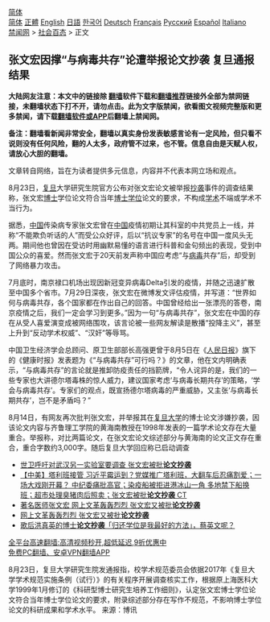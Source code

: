  <!-- 面包屑导航 --> <div class="breadcrumb"><!-- GTranslate: https://gtranslate.io/ -->  <div class="switcher notranslate">  <div class="selected">  <a href="#" onclick="return false;"> 简体</a>  </div>  <div class="option">  <a href="https://www.bannedbook.org" onclick="doGTranslate('zh-CN|zh-CN');jQuery('div.switcher div.selected a').html(jQuery(this).html());return false;" title="简体中文" class="nturl selected"> 简体</a>  <a href="https://www.bannedbook.org/zh-tw/" onclick="doGTranslate('zh-CN|zh-TW');jQuery('div.switcher div.selected a').html(jQuery(this).html());return false;" title="繁體中文" class="nturl"> 正體</a>  <a href="https://www.bannedbook.org/en/" onclick="doGTranslate('zh-CN|en');jQuery('div.switcher div.selected a').html(jQuery(this).html());return false;" title="English" class="nturl"> English</a>  <a href="https://www.bannedbook.org/ja/" onclick="doGTranslate('zh-CN|ja');jQuery('div.switcher div.selected a').html(jQuery(this).html());return false;" title="日本語" class="nturl"> 日語</a>  <a href="https://www.bannedbook.org/ko/" onclick="doGTranslate('zh-CN|ko');jQuery('div.switcher div.selected a').html(jQuery(this).html());return false;" title="한국어" class="nturl"> 한국어</a>  <a href="https://www.bannedbook.org/de/" onclick="doGTranslate('zh-CN|de');jQuery('div.switcher div.selected a').html(jQuery(this).html());return false;" title="Deutsch" class="nturl"> Deutsch</a>  <a href="https://www.bannedbook.org/fr/" onclick="doGTranslate('zh-CN|fr');jQuery('div.switcher div.selected a').html(jQuery(this).html());return false;" title="Français" class="nturl"> Français</a>  <a href="https://www.bannedbook.org/ru/" onclick="doGTranslate('zh-CN|ru');jQuery('div.switcher div.selected a').html(jQuery(this).html());return false;" title="Русский" class="nturl"> Русский</a>  <a href="https://www.bannedbook.org/es/" onclick="doGTranslate('zh-CN|es');jQuery('div.switcher div.selected a').html(jQuery(this).html());return false;" title="Español" class="nturl"> Español</a>  <a href="https://www.bannedbook.org/it/" onclick="doGTranslate('zh-CN|it');jQuery('div.switcher div.selected a').html(jQuery(this).html());return false;" title="Italiano" class="nturl"> Italiano</a>  </div>  </div>      <div class='breadcrumb-sub'><!-- Breadcrumb NavXT 6.3.0 --> <a href="https://www.bannedbook.org/" class="home">禁闻网</a> &gt; <a href="https://www.bannedbook.org/bnews/baitai/" class="category">社会百态</a> &gt; 正文</div></div><h2>张文宏因撑“与病毒共存”论遭举报论文抄袭 复旦通报结果</h2> <p class="notice"><b>大陆网友注意：本文中的链接除 <a href="https://github.com/bannedbook/fanqiang" >翻墙</a>软件下载和<a href="https://github.com/killgcd/justmysocks/blob/master/README.md">翻墙推荐</a>链接外全部为禁网链接，未翻墙状态下打不开，请勿点击。此为文字版禁闻，欲看图文视频完整版和更多禁闻，请下载<a href="https://github.com/bannedbook/fanqiang">翻墙软件或APP</a>后翻墙上禁闻网。</p><p>备注：翻墙看新闻非常安全，翻墙以真实身份发表敏感言论有一定风险，但只看不说则没有任何风险，翻的人太多，政府管不过来，也不管。信息自由是天赋人权，请放心大胆的翻墙。</b></p>  <div class="entry"> <p>文章转自网络，旨在为读者提供多元信息，内容并不代表本网立场和观点。</p> <p>8月23日，<a href="https://www.bannedbook.org/bnews/tag/%E5%A4%8D%E6%97%A6/" class="st_tag internal_tag" rel="tag" title="标签 复旦 下的日志">复旦</a>大学研究生院官方公布对张文宏论文被举报<a href="https://www.bannedbook.org/bnews/tag/%E6%8A%84%E8%A2%AD/" class="st_tag internal_tag" rel="tag" title="标签 抄袭 下的日志">抄袭</a>事件的调查结果称，张文宏<a href="https://www.bannedbook.org/bnews/tag/%E5%8D%9A%E5%A3%AB/" class="st_tag internal_tag" rel="tag" title="标签 博士 下的日志">博士</a>学位论文符合当年<a href="https://www.bannedbook.org/bnews/tag/%E5%8D%9A%E5%A3%AB%E5%AD%A6%E4%BD%8D/" class="st_tag internal_tag" rel="tag" title="标签 博士学位 下的日志">博士学位</a>论文的要求，不构成<a href="https://www.bannedbook.org/bnews/tag/%E5%AD%A6%E6%9C%AF/" class="st_tag internal_tag" rel="tag" title="标签 学术 下的日志">学术</a>不端或学术不当行为。</p>  <p>据悉，<span class='wp_keywordlink_affiliate'><a href="https://www.bannedbook.org/" title="中国" target="_blank">中国</a></span>传染病专家张文宏曾在<a href="https://www.bannedbook.org/bnews/tag/%E4%B8%AD%E5%9B%BD/" class="st_tag internal_tag" rel="tag" title="标签 中国 下的日志">中国</a>疫情初期让其科室的中共党员上一线，并称“不能欺负听话的人”而受公众好评，后以“抗议专家”的名号在中国一度风头无两。期间他也曾因在受访时用幽默易懂的语言进行科普和金句频出的表现，受到中国公众的喜爱。然而张文宏于20天前发声称中国应考虑“与<a href="https://www.bannedbook.org/bnews/tag/%e7%97%85%e6%af%92/" class="st_tag internal_tag" rel="tag" title="标签 病毒 下的日志">病毒</a>共存”后，却受到了网络暴力攻击。</p> <p>7月底时，南京禄口机场出现因新冠变异病毒Delta引发的疫情，并随之迅速扩散至中国多个省市。7月29日深夜，张文宏在微博发文评估疫情，并写道：“世界如何与病毒共存，各个国家都在作出自己的回答。中国曾经给出一张漂亮的答卷，南京疫情之后，我们一定会学习到更多。”因为一句“与病毒共存”，张文宏在中国的存在从受人喜爱演变成被网络围攻，该言论被一些网友解读是散播“投降主义”，甚至上升到“反动学术权威”、“汉奸”等辱骂。</p>  <p>中国卫生经济学会总顾问、原卫生部部长高强更曾于8月5日在《<span class='wp_keywordlink'><a href="https://www.bannedbook.org/forum2/topic109.html" title="透视人民日报" target="_blank">人民日报</a></span>》旗下的《健康时报》发表题为《“与病毒共存”可行吗？》的文章，他在文内明确表示，“与病毒共存”的言论就是推卸防疫责任的挡箭牌，“令人诧异的是，我们的一些专家也大讲德尔塔毒株的惊人威力，建议国家考虑‘与病毒长期共存’的策略，‘学会与病毒共存’。专家们的观点，既宣扬德尔塔病毒的严重威胁，又主张‘与病毒长期共存’，岂不是矛盾吗？”</p> <p>8月14日，有网友再次批判张文宏，并举报其在<a href="https://www.bannedbook.org/bnews/tag/%E5%A4%8D%E6%97%A6%E5%A4%A7%E5%AD%A6/" class="st_tag internal_tag" rel="tag" title="标签 复旦大学 下的日志">复旦大学</a>的博士论文涉嫌抄袭，因该论文内容与齐鲁理工学院的黄海南教授在1998年发表的一篇学术论文存在大量重合。举报称，对比两篇论文，在张文宏论文综述部分与黄海南的论文正文存在重合，重合字数约3,000字。随后复旦大学回应称已启动调查</p>  <ul class='op-related-articles' title='相关阅读'> <li><a href='https://www.bannedbook.org/bnews/baitai/20210817/1607747.html' target='_blank'>世卫呼吁对武汉另一实验室要调查 张文宏被批<b>论文抄袭</b></a></li> <li><a href='https://www.bannedbook.org/bnews/bannedvideo/20210817/1607667.html' target='_blank'>【中美】塔利班接管 习近平霉运到？党媒推广塔利班，大翻车后忍痛割爱；一场大戏刚开幕？ 中纪委痛批高官；染疫船被拒进港冰山一角 多地禁下船换班；超市处理臭猪肉后照卖；张文宏被批<b>论文抄袭</b> CT</a></li> <li><a href='https://www.bannedbook.org/bnews/baitai/20210816/1606974.html' target='_blank'>著名医师张文宏 网上文革轰轰烈烈 张文宏又被批<b>论文抄袭</b></a></li> <li><a href='https://www.bannedbook.org/bnews/headline/20210816/1606870.html' target='_blank'>网上文革轰轰烈烈 张文宏又被批<b>论文抄袭</b></a></li> <li><a href='https://www.bannedbook.org/bnews/taiwannews/20201225/1454748.html' target='_blank'>歌后洪真英的博士<b>论文抄袭</b>「归还学位是我最好的方法」，蔡英文呢？</a></li> </ul> <p class="texttj"> <a href="https://github.com/bannedbook/fanqiang/wiki/V2ray%E6%9C%BA%E5%9C%BA" target="_blank">全平台高速翻墙:高清视频秒开,超低延迟,9折优惠中</a><br/> <a href="https://github.com/bannedbook/fanqiang/wiki/%E7%A6%81%E9%97%BB%E7%BD%91%E5%AE%89%E5%8D%93%E7%BF%BB%E5%A2%99%E6%96%B0%E9%97%BBAPP" target="_blank">免费PC翻墙、安卓VPN翻墙APP</a></p><p>8月23日，复旦大学研究生院发通报指，校学术规范委员会依据2017年《复旦大学学术规范实施条例（试行）》的有关程序开展调查核实工作，根据原上海医科大学1999年1月修订的《科研型博士研究生培养工作细则》，认定张文宏博士学位论文符合当年博士学位论文的要求，附录综述部分存在写作不规范，不影响博士学位论文的科研成果和学术水平。 来源：博讯</p> <a name='sharetosocial'></a>  <div style="margin-bottom:5px;padding-bottom:5px;clear:both"> <div id="archive-pix-1" class="banner-ads"> <!-- AuctionX Display platform tag START --> <div id="26318x728x90x621x_ADSLOT2" clicktrack="%%CLICK_URL_ESC%%"></div> <!-- AuctionX Display platform tag END --> </div> <div id="archive-pix-2" class="banner-ads"> <!-- AuctionX Display platform tag START --> <div id="26315x300x250x621x_ADSLOT2" clicktrack="%%CLICK_URL_ESC%%"></div> <!-- AuctionX Display platform tag END --> </div> </div>  <div id="archive-pix-1" class="banner-ads"> <!-- AuctionX Display platform tag START --> <div id="26318x728x90x621x_ADSLOT3" clicktrack="%%CLICK_URL_ESC%%"></div> <!-- AuctionX Display platform tag END --> </div> </div><!--END ENTRY--> 